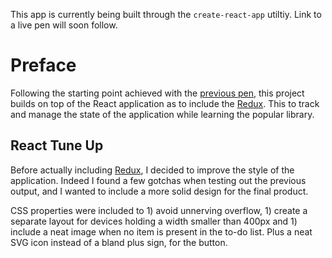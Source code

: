 This app is currently being built through the `create-react-app` utiltiy. Link to a live pen will soon follow.

<!-- Link to the working pen right [here](). -->

# Preface

Following the starting point achieved with the [previous pen](https://codepen.io/borntofrappe/full/jpqLer/), this project builds on top of the React application as to include the [Redux](https://redux.js.org/). This to track and manage the state of the application while learning the popular library.

## React Tune Up

Before actually including [Redux](https://redux.js.org/), I decided to improve the style of the application. Indeed I found a few gotchas when testing out the previous output, and I wanted to include a more solid design for the final product.

CSS properties were included to 1) avoid unnerving overflow, 1) create a separate layout for devices holding a width smaller than 400px and 1) include a neat image when no item is present in the to-do list. Plus a neat SVG icon instead of a bland plus sign, for the button.

<!-- TODO add redux -->
